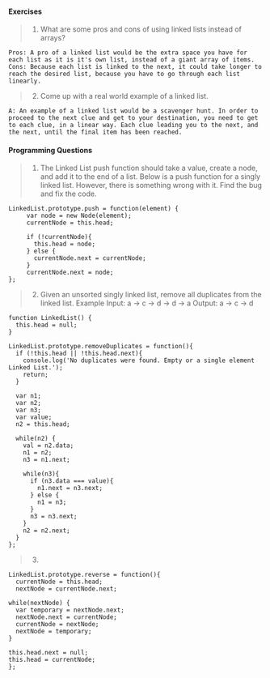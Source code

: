 #### Exercises
> 1. What are some pros and cons of using linked lists instead of arrays?
```
Pros: A pro of a linked list would be the extra space you have for each list as it is it's own list, instead of a giant array of items.
Cons: Because each list is linked to the next, it could take longer to reach the desired list, because you have to go through each list linearly.
```

> 2. Come up with a real world example of a linked list.
```
A: An example of a linked list would be a scavenger hunt. In order to proceed to the next clue and get to your destination, you need to get to each clue, in a linear way. Each clue leading you to the next, and the next, until the final item has been reached.
```

#### Programming Questions

>1. The Linked List push function should take a value, create a node, and add it to the end of a list. Below is a push function for a singly linked list. However, there is something wrong with it. Find the bug and fix the code.

```
LinkedList.prototype.push = function(element) {
     var node = new Node(element);
     currentNode = this.head;

     if (!currentNode){
       this.head = node;
     } else {
       currentNode.next = currentNode;
     }
     currentNode.next = node;
};
```

>2. Given an unsorted singly linked list, remove all duplicates from the linked list.
Example
Input: a -> c -> d -> d -> a
Output: a -> c -> d
```
function LinkedList() {
  this.head = null;
}

LinkedList.prototype.removeDuplicates = function(){
  if (!this.head || !this.head.next){
    console.log('No duplicates were found. Empty or a single element Linked List.');
    return;
  }

  var n1;
  var n2;
  var n3;
  var value;
  n2 = this.head;

  while(n2) {
    val = n2.data;
    n1 = n2;
    n3 = n1.next;

    while(n3){
      if (n3.data === value){
        n1.next = n3.next;
      } else {
        n1 = n3;
      }
      n3 = n3.next;
    }
    n2 = n2.next;
  }
};
```
>3.
```
LinkedList.prototype.reverse = function(){
  currentNode = this.head;
  nextNode = currentNode.next;

while(nextNode) {
  var temporary = nextNode.next;
  nextNode.next = currentNode;
  currentNode = nextNode;
  nextNode = temporary;
}

this.head.next = null;
this.head = currentNode;
};
```

